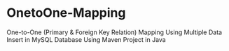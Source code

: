 # OnetoOne-Mapping
One-to-One (Primary &amp; Foreign Key Relation) Mapping Using Multiple Data Insert in MySQL Database Using Maven Project in Java
